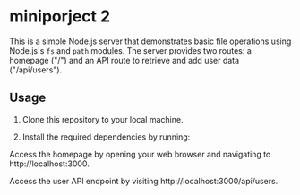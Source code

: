 # miniporject 2

This is a simple Node.js server that demonstrates basic file operations using Node.js's `fs` and `path` modules. The server provides two routes: a homepage ("/") and an API route to retrieve and add user data ("/api/users").

## Usage

1. Clone this repository to your local machine.

2. Install the required dependencies by running:

Access the homepage by opening your web browser and navigating to http://localhost:3000.

Access the user API endpoint by visiting http://localhost:3000/api/users.
  